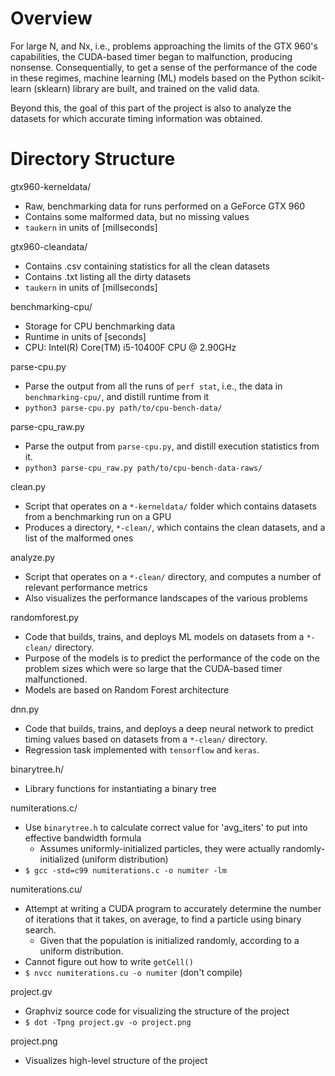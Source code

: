 # Overview
For large N, and Nx, i.e., problems approaching the limits of the GTX 960's capabilities, the CUDA-based timer began to malfunction, producing nonsense. Consequentially, to get a sense of the performance of the code in these regimes, machine learning (ML) models based on the Python scikit-learn (sklearn) library are built, and trained on the valid data.

Beyond this, the goal of this part of the project is also to analyze the datasets for which accurate timing information was obtained.  

# Directory Structure
gtx960-kerneldata/
- Raw, benchmarking data for runs performed on a GeForce GTX 960
- Contains some malformed data, but no missing values
- `taukern` in units of [millseconds]

gtx960-cleandata/
- Contains .csv containing statistics for all the clean datasets
- Contains .txt listing all the dirty datasets
- `taukern` in units of [millseconds]

benchmarking-cpu/
- Storage for CPU benchmarking data
- Runtime in units of [seconds]
- CPU: Intel(R) Core(TM) i5-10400F CPU @ 2.90GHz

parse-cpu.py
- Parse the output from all the runs of `perf stat`, i.e., the data in `benchmarking-cpu/`, and distill runtime from it  
- `python3 parse-cpu.py path/to/cpu-bench-data/`

parse-cpu_raw.py
- Parse the output from `parse-cpu.py`, and distill execution statistics from it. 
- `python3 parse-cpu_raw.py path/to/cpu-bench-data-raws/`

clean.py
- Script that operates on a `*-kerneldata/` folder which contains datasets from a benchmarking run on a GPU
- Produces a directory, `*-clean/`, which contains the clean datasets, and a list of the malformed ones

analyze.py
- Script that operates on a `*-clean/` directory, and computes a number of relevant performance metrics
- Also visualizes the performance landscapes of the various problems

randomforest.py
- Code that builds, trains, and deploys ML models on datasets from a `*-clean/` directory.
- Purpose of the models is to predict the performance of the code on the problem sizes which were so large that the CUDA-based timer malfunctioned. 
- Models are based on Random Forest architecture

dnn.py
- Code that builds, trains, and deploys a deep neural network to predict timing values based on datasets from a `*-clean/` directory.
- Regression task implemented with `tensorflow` and `keras`.

binarytree.h/
- Library functions for instantiating a binary tree

numiterations.c/
- Use `binarytree.h` to calculate correct value for 'avg_iters' to put into effective bandwidth formula
    - Assumes uniformly-initialized particles, they were actually randomly-initialized (uniform distribution)
- `$ gcc -std=c99 numiterations.c -o numiter -lm`

numiterations.cu/
- Attempt at writing a CUDA program to accurately determine the number of iterations that it takes, on average, to find a particle using binary search.
    - Given that the population is initialized randomly, according to a uniform distribution.
- Cannot figure out how to write `getCell()`
- `$ nvcc numiterations.cu -o numiter` (don't compile)

project.gv
- Graphviz source code for visualizing the structure of the project
- `$ dot -Tpng project.gv -o project.png`

project.png
- Visualizes high-level structure of the project
